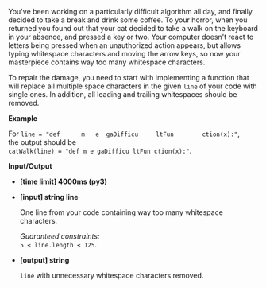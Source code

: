 <div class="markdown"><p>You've been working on a particularly difficult algorithm all day, and finally decided to take a break and drink some coffee. To your horror, when you returned you found out that your cat decided to take a walk on the keyboard in your absence, and pressed a key or two. Your computer doesn't react to letters being pressed when an unauthorized action appears, but allows typing whitespace characters and moving the arrow keys, so now your masterpiece contains way too many whitespace characters.</p>
<p>To repair the damage, you need to start with implementing a function that will replace all multiple space characters in the given <code>line</code> of your code with single ones. In addition, all leading and trailing whitespaces should be removed.</p>
<p><strong>Example</strong></p>
<p>For <code>line = "def&nbsp;&nbsp;&nbsp;&nbsp;&nbsp;&nbsp;m&nbsp;&nbsp;&nbsp;e&nbsp;&nbsp;gaDifficu&nbsp;&nbsp;&nbsp;&nbsp;&nbsp;ltFun&nbsp;&nbsp;&nbsp;&nbsp;&nbsp;&nbsp;&nbsp;&nbsp;ction(x):"</code>,<br>
the output should be<br>
<code>catWalk(line) = "def m e gaDifficu ltFun ction(x):"</code>.</p>
<p><strong>Input/Output</strong></p>
<ul>
<li><strong>[time limit] 4000ms (py3)</strong></li>
</ul>
<ul>
<li>
<p><strong>[input] string line</strong></p>
<p>One line from your code containing way too many whitespace characters.</p>
<p><em>Guaranteed constraints:</em><br>
<code>5 ≤ line.length ≤ 125</code>.</p>
</li>
<li>
<p><strong>[output] string</strong></p>
<p><code>line</code> with unnecessary whitespace characters removed.</p>
</li>
</ul>
</div>